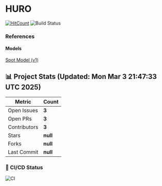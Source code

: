 # HURO

[![HitCount](https://hits.dwyl.com/StanfordCS194/win25-Team26.svg?style=flat-square)](http://hits.dwyl.com/StanfordCS194/win25-Team26)
![Build Status](https://github.com/StanfordCS194/win25-Team26/actions/workflows/c-cpp.yml/badge.svg)

### References

#### Models
[Spot Model (v1)](https://sketchfab.com/3d-models/old-spot-mini-rigged-5dcbee77730640269cef5bd2587e328a)

## 📊 Project Stats (Updated: Mon Mar  3 21:47:33 UTC 2025)

| Metric            | Count |
|-------------------|-------|
| Open Issues    | **3** |
| Open PRs      | **3** |
| Contributors   | **3** |
| Stars         | **null** |
| Forks         | **null** |
| Last Commit   | **null** |

### 📌 CI/CD Status
![CI](https://img.shields.io/badge/CI-Unknown-lightgrey?style=flat-square)
